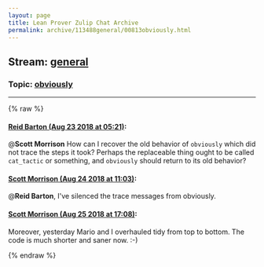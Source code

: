 ```yaml
---
layout: page
title: Lean Prover Zulip Chat Archive 
permalink: archive/113488general/00813obviously.html
---
```


## Stream: [general](index.html)
### Topic: [obviously](00813obviously.html)

---


{% raw %}
#### [ Reid Barton (Aug 23 2018 at 05:21)](https://leanprover.zulipchat.com/#narrow/stream/113488-general/topic/obviously/near/132615425):
@**Scott Morrison** How can I recover the old behavior of `obviously` which did not trace the steps it took?
Perhaps the replaceable thing ought to be called `cat_tactic` or something, and `obviously` should return to its old behavior?

#### [ Scott Morrison (Aug 24 2018 at 11:03)](https://leanprover.zulipchat.com/#narrow/stream/113488-general/topic/obviously/near/132685421):
@**Reid Barton**, I've silenced the trace messages from obviously.

#### [ Scott Morrison (Aug 25 2018 at 17:08)](https://leanprover.zulipchat.com/#narrow/stream/113488-general/topic/obviously/near/132752117):
Moreover, yesterday Mario and I overhauled tidy from top to bottom. The code is much shorter and saner now. :-)


{% endraw %}
